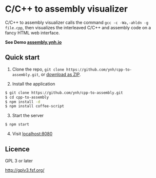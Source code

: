 C/C++ to assembly visualizer
===============

C/C++ to assembly visualizer calls the command `gcc -c -Wa,-ahldn -g file.cpp`, then visualizes the interleaved C/C++ and assembly code on a fancy HTML web interface.

**See Demo [assembly.ynh.io](http://assembly.ynh.io/)**

Quick start
-----------

1. Clone the repo, `git clone https://github.com/ynh/cpp-to-assembly.git`, or [download as ZIP](https://github.com/ynh/cpp-to-assembly/zipball/master).

2. Install the application
```sh
$ git clone https://github.com/ynh/cpp-to-assembly.git
$ cd cpp-to-assembly
$ npm install -d
$ npm install coffee-script
```

3. Start the server
```sh
$ npm start
```

4. Visit [localhost:8080](http://localhost:8080)

Licence
-------
GPL 3 or later

http://gplv3.fsf.org/ 
 